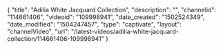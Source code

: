 {
    "title": "Adilia White Jacquard Collection",
    "description": "",
    "channelid": "114661406",
    "videoid": "109998941",
    "date_created": "1502524349",
    "date_modified": "1504247457",
    "type": "captivate",
    "layout": "channelVideo",
    "url": "\/latest-videos\/adilia-white-jacquard-collection\/114661406-109998941"
}